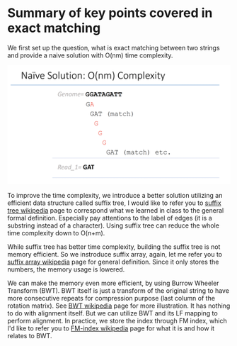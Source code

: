# Summary of key points covered in exact matching

We first set up the question, what is exact matching between two strings and provide a naive solution with O(nm) time complexity.

![naive](../image/naive.png)

To improve the time complexity, we introduce a better solution utilizing an efficient data structure called suffix tree, I would like to refer you
to [suffix tree wikipedia](https://en.wikipedia.org/wiki/Suffix_tree) page to correspond what we learned in class to the general formal definition. Especially pay attentions to the label of edges (it is a substring instead of a character). Using suffix tree can reduce the whole time complexity down to O(n+m).

While suffix tree has better time complexity, building the suffix tree is not memory efficient. So we instroduce suffix array, again, let me refer you to [suffix array wikipedia](https://en.wikipedia.org/wiki/Suffix_array) page for general definition. Since it only stores the numbers, the memory usage is lowered.

We can make the memory even more efficient, by using Burrow Wheeler Transform (BWT). BWT itself is just a transform of the original string to have more consecutive repeats for compression purpose (last column of the rotation matrix). See [BWT wikipedia]() page for more illustration. It has nothing to do with alignment itself. But we can utilize BWT and its LF mapping to perform alignment. In practice, we store the index through FM index, which I'd like to refer you to [FM-index wikipedia]() page for what it is and how it relates to BWT.


